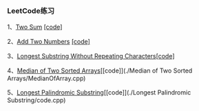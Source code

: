 ### LeetCode练习

1、[Two Sum](https://leetcode.com/problems/two-sum/)  [[code]](./twosum/twosum.cpp)

2、[Add Two Numbers](https://leetcode.com/problems/add-two-numbers/)  [[code]](./AddTwoNumbers/add_2_num.cpp)

3、[Longest Substring Without Repeating Characters](https://leetcode.com/problems/longest-substring-without-repeating-characters/)[[code]](./LongestSubstringWithoutRepeatingCharacter/main.cpp)

4、[Median of Two Sorted Arrays](https://leetcode.com/problems/median-of-two-sorted-arrays/)[[code]](./Median of Two Sorted Arrays/MedianOfArray.cpp)

5、[Longest Palindromic Substring](https://leetcode.com/problems/longest-palindromic-substring/)[[code]](./Longest Palindromic Substring/code.cpp)


